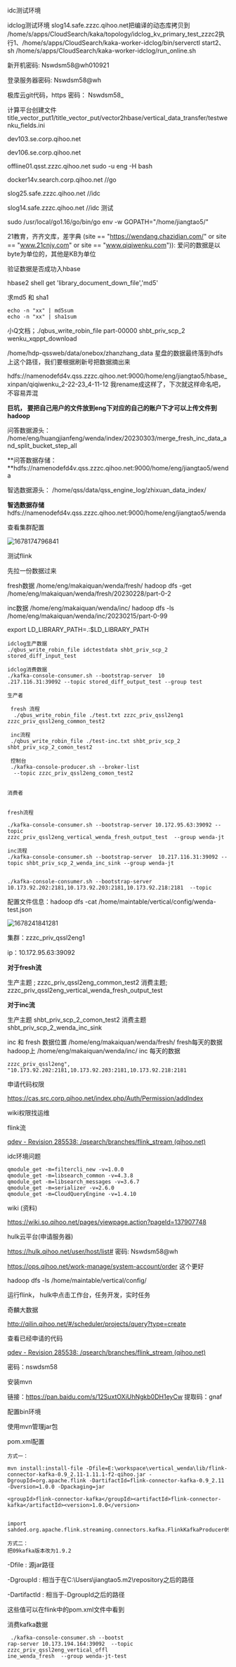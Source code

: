 idc测试环境

idclog测试环境 slog14.safe.zzzc.qihoo.net把编译的动态库拷贝到 /home/s/apps/CloudSearch/kaka/topology/idclog_kv_primary_test_zzzc2执行1、/home/s/apps/CloudSearch/kaka-worker-idclog/bin/serverctl start2、sh /home/s/apps/CloudSearch/kaka-worker-idclog/run_online.sh



新开机密码: Nswdsm58@wh010921

登录服务器密码: Nswdsm58@wh

极库云git代码，https 密码： Nswdsm58_

计算平台创建文件title_vector_put1/title_vector_put/vector2hbase/vertical_data_transfer/testwenku_fields.ini

dev103.se.corp.qihoo.net

dev106.se.corp.qihoo.net

offline01.qsst.zzzc.qihoo.net			sudo -u eng -H bash

docker14v.search.corp.qihoo.net   //go

slog25.safe.zzzc.qihoo.net  //idc

slog14.safe.zzzc.qihoo.net  //idc 测试

sudo /usr/local/go1.16/go/bin/go env -w GOPATH="/home/jiangtao5/"



21教育，齐齐文库，差字典
(site == "https://wendang.chazidian.com/" or site == "www.21cnjy.com" or site == "www.qiqiwenku.com")): 爱问的数据是以byte为单位的，其他是KB为单位



验证数据是否成功入hbase

hbase2 shell   	get 'library_document_down_file','md5'

求md5 和 sha1

~~~ |
echo -n "xx" | md5sum
echo -n "xx" | sha1sum
~~~

小Q文档；./qbus_write_robin_file part-00000 shbt_priv_scp_2 wenku_xqppt_download

/home/hdp-qssweb/data/onebox/zhanzhang_data
星盘的数据最终落到hdfs上这个路径，我们要根据刷新号把数据摘出来

hdfs://namenodefd4v.qss.zzzc.qihoo.net:9000/home/eng/jiangtao5/hbase_xinpan/qiqiwenku_2-22-23_4-11-12
我rename成这样了，下次就这样命名吧，不容易弄混

**巨坑， 要把自己用户的文件放到eng下对应的自己的账户下才可以上传文件到hadoop**

问答数据源头：
/home/eng/huangjianfeng/wenda/index/20230303/merge_fresh_inc_data_and_split_bucket_step_all

**问答数据存储：**hdfs://namenodefd4v.qss.zzzc.qihoo.net:9000/home/eng/jiangtao5/wenda

智选数据源头：
/home/qss/data/qss_engine_log/zhixuan_data_index/

**智选数据存储**
hdfs://namenodefd4v.qss.zzzc.qihoo.net:9000/home/eng/jiangtao5/wenda



查看集群配置

![1678174796841](C:\Users\jiangtao5\AppData\Roaming\Typora\typora-user-images\1678174796841.png)



测试flink

先拉一份数据过来

fresh数据
/home/eng/makaiquan/wenda/fresh/ 
hadoop dfs -get /home/eng/makaiquan/wenda/fresh/20230228/part-0-2

inc数据
/home/eng/makaiquan/wenda/inc/ 
hadoop dfs -ls /home/eng/makaiquan/wenda/inc/20230215/part-0-99

 export LD_LIBRARY_PATH=.:$LD_LIBRARY_PATH

~~~
idclog生产数据
./qbus_write_robin_file idctestdata shbt_priv_scp_2 stored_diff_input_test

idclog消费数据
./kafka-console-consumer.sh --bootstrap-server  10
.217.116.31:39092 --topic stored_diff_output_test --group test

生产者 
 
 fresh 流程
  ./qbus_write_robin_file ./test.txt zzzc_priv_qssl2eng1 zzzc_priv_qssl2eng_common_test2
 
 inc流程
 ./qbus_write_robin_file ./test-inc.txt shbt_priv_scp_2 shbt_priv_scp_2_comon_test2
 
 控制台
 ./kafka-console-producer.sh --broker-list
  --topic zzzc_priv_qssl2eng_comon_test2
 
 
消费者


fresh流程

./kafka-console-consumer.sh --bootstrap-server 10.172.95.63:39092 --topic 
zzzc_priv_qssl2eng_vertical_wenda_fresh_output_test  --group wenda-jt

inc流程
./kafka-console-consumer.sh --bootstrap-server  10.217.116.31:39092 --topic shbt_priv_scp_2_wenda_inc_sink --group wenda-jt


./kafka-console-consumer.sh --bootstrap-server 10.173.92.202:2181,10.173.92.203:2181,10.173.92.218:2181  --topic 
~~~

配置文件信息：hadoop dfs -cat /home/maintable/vertical/config/wenda-test.json

![1678241841281](C:\Users\jiangtao5\AppData\Roaming\Typora\typora-user-images\1678241841281.png)

集群：zzzc_priv_qssl2eng1

ip：10.172.95.63:39092

**对于fresh流**

生产主题 ;
zzzc_priv_qssl2eng_common_test2
消费主题;
zzzc_priv_qssl2eng_vertical_wenda_fresh_output_test

**对于inc流**

生产主题
shbt_priv_scp_2_comon_test2
消费主题
shbt_priv_scp_2_wenda_inc_sink





inc 和 fresh 数据位置
/home/eng/makaiquan/wenda/fresh/   fresh每天的数据 hadoop上
/home/eng/makaiquan/wenda/inc/       inc 每天的数据



```
zzzc_priv_qssl2eng", "10.173.92.202:2181,10.173.92.203:2181,10.173.92.218:2181
```





申请代码权限

https://cas.src.corp.qihoo.net/index.php/Auth/Permission/addIndex

wiki权限找运维

flink流

[qdev - Revision 285538: /qsearch/branches/flink_stream (qihoo.net)](https://se.src.corp.qihoo.net/qdev/qsearch/branches/flink_stream/)





idc环境问题

~~~
qmodule_get -m=filtercli_new -v=1.0.0
qmodule_get -m=libsearch_common -v=4.3.8
qmodule_get -m=libsearch_messages -v=3.6.7
qmodule_get -m=serializer -v=2.6.0
qmodule_get -m=CloudQueryEngine -v=1.4.10

~~~



wiki (资料)

https://wiki.so.qihoo.net/pages/viewpage.action?pageId=137907748



hulk云平台(申请服务器)

https://hulk.qihoo.net/user/host/list#
密码: Nswdsm58@wh

https://ops.qihoo.net/work-manage/system-account/order 这个更好





hadoop dfs -ls /home/maintable/vertical/config/



运行flink， hulk中点击工作台，任务开发，实时任务

奇麟大数据

http://qilin.qihoo.net/#/scheduler/projects/query?type=create



查看已经申请的代码

[qdev - Revision 285538: /qsearch/branches/flink_stream (qihoo.net)](https://se.src.corp.qihoo.net/qdev/qsearch/branches/flink_stream/)

密码：nswdsm58





安装mvn

链接：https://pan.baidu.com/s/12SuxtOXiUhNgkb0DH1eyCw
提取码：gnaf

配置bin环境

使用mvn管理jar包

pom.xml配置

```
方式一：

mvn install:install-file -Dfile=E:\workspace\vertical_wenda\lib/flink-connector-kafka-0.9_2.11-1.11.1-f2-qihoo.jar -DgroupId=org.apache.flink -DartifactId=flink-connector-kafka-0.9_2.11 -Dversion=1.0.0 -Dpackaging=jar

<groupId>flink-connector-kafka</groupId><artifactId>flink-connector-kafka</artifactId><version>1.0.0</version>


import sahded.org.apache.flink.streaming.connectors.kafka.FlinkKafkaProducer09;

方式二：
把09kafka版本改为1.9.2
```



-Dfile : 源jar路径

-DgroupId : 相当于在C:\Users\jiangtao5\.m2\repository之后的路径

-DartifactId : 相当于-DgroupId之后的路径

这些值可以在flink中的pom.xml文件中看到





消费kafka数据

~~~
 ./kafka-console-consumer.sh --bootst
rap-server 10.173.194.164:39092  --topic zzzc_priv_qssl2eng_vertical_offl
ine_wenda_fresh  --group wenda-jt-test
~~~

